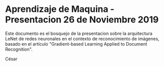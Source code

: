 # Aprendizaje de Maquina - Presentacion 26 de Noviembre 2019

Este documento es el bosquejo de la presentacion sobre la arquitectura LeNet de redes neuronales en el contexto de reconocimiento de imágenes, basado en el artículo
"Gradient-based Learning Applied to Document Recognition".

César



